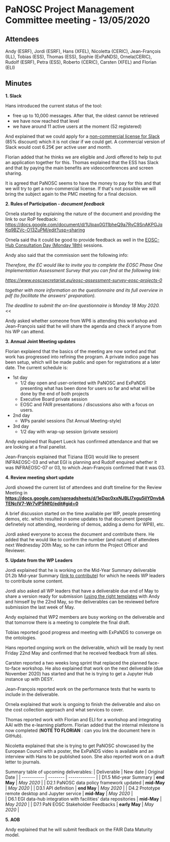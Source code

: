 ﻿PaNOSC Project Management Committee meeting - 13/05/2020
========================================================


Attendees
-------
Andy (ESRF), Jordi (ESRF), Hans (XFEL), Nicoletta (CERIC), Jean-François (ILL), Tobias (ESS), Thomas (ESS), Sophie (ExPaNDS), Ornela(CERIC), Rudolf (ESRF), Petra (ESS), Roberto (CERIC), Carsten (XFEL) and Florian (ELI)


Minutes
-------	

**1. Slack**

Hans introduced the current status of the tool:
* free up to 10,000 messages. After that, the oldest cannot be retrieved
* we have now reached that level
* we have around 11 active users at the moment (52 registered)

And explained that we could apply for a [non-commercial license for Slack](https://slack.com/intl/fr-fr/help/articles/204368833-Slack-pour-les-associations?eu_nc=1) (85% discount) which it is not clear if we could get. A commercial version of Slack would cost 6.25€ per active user and month. 

Florian added that he thinks we are eligible and Jordi offered to help to put an application together for this. Thomas explained that the ESS has Slack and that by paying the main benefits are videoconferences and screen sharing.

It is agreed that PaNOSC seems to have the money to pay for this and that we will try to get a non-commercial license. If that's not possible we will bring the subject again to the PMC meeting for a final decision.

**2. Rules of Participation - *document feedback***

Ornela started by explaining the nature of the document and providing the link to our RoP feedback: https://docs.google.com/document/d/1Ulpax0G11bheQ9a7RyC9SnAKPGJqKq9BZVc-O13ZuPM/edit?usp=sharing

Ornela said tha it could be good to provide feedback as well in the [EOSC-Hub Consultation Day (Monday 18th)](https://www.eosc-hub.eu/eosc-hub-week-2020/agenda) sessions.

Andy also said that the commission sent the following info:
>>        

*Therefore, the EC would like to invite you to complete the EOSC Phase One Implementation Assessment Survey that you can find at the following link:*

*https://www.eoscsecretariat.eu/eosc-assessment-survey-eosc-projects-0*

*together with more information on the questionnaire and its full overview in pdf (to facilitate the answers’ preparation).*

*The deadline to submit the on-line questionnaire is Monday 18 May 2020.*
<<

Andy asked whether someone from WP6 is attending this workshop and Jean-François said that he will share the agenda and check if anyone from his WP can attend.

**3. Annual Joint Meeting updates**

Florian explaiend that the basics of the meeting are now sorted and that work has progressed into refining the program. A private indico page has been setup, which will be made public and open for registrations at a later date. The current schedule is:
* 1st day
  * 1/2 day open and user-oriented with PaNOSC and ExPaNDS presenting what has been done for users so far and what will be done by the end of both projects
  * Executive Board private session
  * EOSC and FAIR presentations / discussions also with a focus on users.
* 2nd day
  * WPs paralel sessions (1st Annual Meeting-style)
* 3rd day
  * 1/2 day with wrap-up session (private session)

Andy explained that Rupert Lueck has confirmed attendance and that we are looking at a final panelist.

Jean-François explained that Tiziana (EGI) would like to present INFRAEOSC-03 and what EGI is planning and Rudolf enquired whether it was INFRAEOSC-07 or 03, to which Jean-François confirmed that it was 03.

**4. Review meeting short update**

Jordi showed the current list of attendees and draft timeline for the Review Meeting in **https://docs.google.com/spreadsheets/d/1eDqc0xxNJBLl7xgu5iIYDnvbATENcIV7-Wr7vlP5Nf0/edit#gid=0**

A brief discussion started on the time available per WP, people presenting demos, etc. which resulted in some updates to that document (people definetely not attending, reordering of demos, adding a demo for WP8), etc.

Jordi asked everyone to access the document and contribute there. He added that he would like to confirm the number (and nature) of attendees next Wednesday 20th May, so he can inform the Project Officer and Reviewer.

**5. Update from the WP Leaders**

Jordi explained that he is working on the Mid-Year Summary deliverable D1.2b Mid-year Summary ([link to contribute](https://docs.google.com/document/d/1X96DtpDITHmHwcHVNgRrcMSOZyjwb9C2/edit#heading=h.gjdgxs)) for which he needs WP leaders to contribute some content.

Jordi also asked all WP leaders that have a deliverable due end of May to share a version ready for submission ([using the right templates](https://github.com/panosc-eu/panosc/tree/master/Logos%20and%20Templates/Templates) with Andy and himself by the 22nd May, so the deliverables can be reviewed before submission the last week of May.

Andy explained that WP2 members are busy working on the deliverable and that tomorrow there is a meeting to complete the final draft.

Tobias reported good progress and meeting with ExPaNDS to converge on the ontologies.

Hans reported ongoing work on the deliverable, which will be ready by next Friday 22nd May and confirmed that he received feedback from all sites.

Carsten reported a two weeks long sprint that replaced the planned face-to-face workshop. He also explained that work on the next deliverable (due November 2020) has started and that he is trying to get a Jupyter Hub instance up with DESY.

Jean-François reported work on the performance tests that he wants to include in the deliverable.

Ornela explained that work is ongoing to finish the deliverable and also on the cost collection approach and what services to cover.

Thomas reported work with Florian and ELI for a workshop and integrating AAI with the e-learning platform. Florian added that the internal milestone is now completed (**NOTE TO FLORIAN** : can you link the document here in GitHub).

Nicoletta explained that she is trying to get PaNOSC showcased by the European Council with a poster, the ExPaNDS video is available and an interview with Hans to be published soon. She also reported work on a draft letter to journals.

Summary table of upcoming deliverables:
| Deliverable | New date | Original Date | 
| ----------- | -------- | ------------- | 
| D1.5 Mid-year Summary | **end May** | *May 2020* | 
| D2.1 PaNOSC data policy framework updated | **mid-May** | *May 2020* | 
| D3.1 API definition | **end May** | *May 2020* | 
| D4.2 Prototype remote desktop and Jupyter service | **mid-May** | *May 2020* |  
| D6.1 EGI data-hub integration with facilities' data repositories | **mid-May** | *May 2020* | 
| D7.1 PaN EOSC Stakeholder Feedbacks | **early May** | *May 2020* | 


**5. AOB**

Andy explained that he will submit feedback on the FAIR Data Maturity model.


















